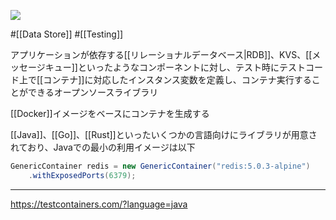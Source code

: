 ![](https://testcontainers.com/images/testcontainers-logo.svg)

#[[Data Store]] #[[Testing]]

アプリケーションが依存する[[リレーショナルデータベース|RDB]]、KVS、[[メッセージキュー]]といったようなコンポーネントに対し、テスト時にテストコード上で[[コンテナ]]に対応したインスタンス変数を定義し、コンテナ実行することができるオープンソースライブラリ

[[Docker]]イメージをベースにコンテナを生成する

[[Java]]、[[Go]]、[[Rust]]といったいくつかの言語向けにライブラリが用意されており、Javaでの最小の利用イメージは以下

```java
GenericContainer redis = new GenericContainer("redis:5.0.3-alpine")
    .withExposedPorts(6379);
```

---

<https://testcontainers.com/?language=java>